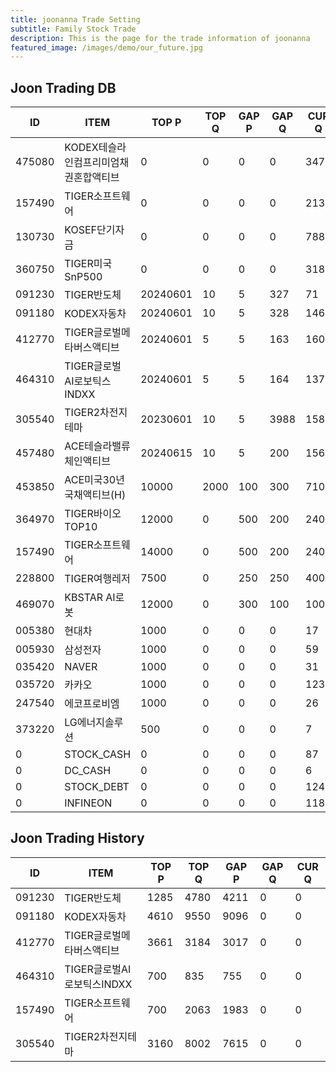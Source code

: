 ```yaml
---
title: joonanna Trade Setting
subtitle: Family Stock Trade
description: This is the page for the trade information of joonanna
featured_image: /images/demo/our_future.jpg
---
```


## Joon Trading DB

|ID|ITEM |TOP P|TOP Q|GAP P|GAP Q|CUR Q|SELLQ|SELL|BUY|
|--|-----|--|--|--|--|--|--|--|--|
|475080|KODEX테슬라인컴프리미엄채권혼합액티브|0|0|0|0|347|0|0|0|
|157490|TIGER소프트웨어|0|0|0|0|2132|700|2063|1983|
|130730|KOSEF단기자금|0|0|0|0|788|0|0|0|
|360750|TIGER미국SnP500|0|0|0|0|318|0|0|0|
|091230|TIGER반도체|20240601|10|5|327|71|1285|4780|4211|
|091180|KODEX자동차|20240601|10|5|328|146|4610|9550|9096|
|412770|TIGER글로벌메타버스액티브|20240601|5|5|163|160|3661|3184|3017|
|464310|TIGER글로벌AI로보틱스INDXX|20240601|5|5|164|137|700|835|755|
|305540|TIGER2차전지테마|20230601|10|5|3988|1588|3160|8002|7615|
|457480|ACE테슬라밸류체인액티브|20240615|10|5|200|156|0|0|0|
|453850|ACE미국30년국채액티브(H)|10000|2000|100|300|7100|0|0|0|
|364970|TIGER바이오TOP10|12000|0|500|200|2400|5213|3580|3873|
|157490|TIGER소프트웨어|14000|0|500|200|2400|6434|5882|7221|
|228800|TIGER여행레저|7500|0|250|250|4000|7927|3374|3631|
|469070|KBSTAR AI로봇|12000|0|300|100|1000|50|50|52|
|005380|현대차|1000|0|0|0|17|0|0|0|
|005930|삼성전자|1000|0|0|0|59|0|0|0|
|035420|NAVER|1000|0|0|0|31|0|0|0|
|035720|카카오|1000|0|0|0|123|0|0|0|
|247540|에코프로비엠|1000|0|0|0|26|0|0|0|
|373220|LG에너지솔루션|500|0|0|0|7|0|0|0|
|0|STOCK_CASH|0|0|0|0|87|0|0|0|
|0|DC_CASH|0|0|0|0|6|0|0|0|
|0|STOCK_DEBT|0|0|0|0|1248|0|0|0|
|0|INFINEON|0|0|0|0|1184|0|0|0|


## Joon Trading History

|ID|ITEM |TOP P|TOP Q|GAP P|GAP Q|CUR Q|
|--|-----|--|--|--|--|--|
|091230|TIGER반도체|1285|4780|4211|0|0|
|091180|KODEX자동차|4610|9550|9096|0|0|
|412770|TIGER글로벌메타버스액티브|3661|3184|3017|0|0| 
|464310|TIGER글로벌AI로보틱스INDXX|700|835|755|0|0|
|157490|TIGER소프트웨어|700|2063|1983|0|0|
|305540|TIGER2차전지테마|3160|8002|7615|0|0|

